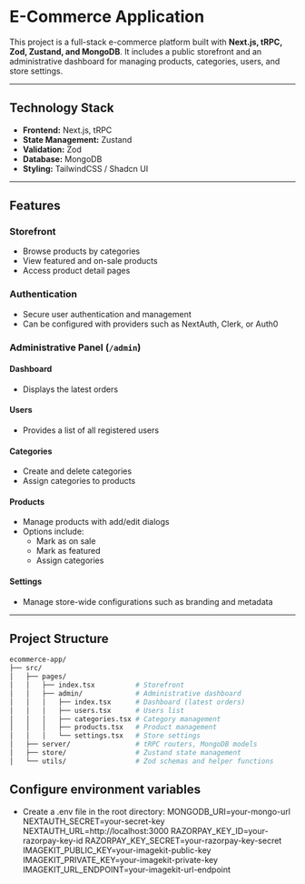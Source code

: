 # E-Commerce Application

This project is a full-stack e-commerce platform built with **Next.js, tRPC, Zod, Zustand, and MongoDB**. It includes a public storefront and an administrative dashboard for managing products, categories, users, and store settings.

---

## Technology Stack

- **Frontend:** Next.js, tRPC  
- **State Management:** Zustand  
- **Validation:** Zod  
- **Database:** MongoDB  
- **Styling:** TailwindCSS / Shadcn UI 

---

## Features

### Storefront
- Browse products by categories  
- View featured and on-sale products  
- Access product detail pages  

### Authentication
- Secure user authentication and management  
- Can be configured with providers such as NextAuth, Clerk, or Auth0  

### Administrative Panel (`/admin`)

#### Dashboard
- Displays the latest orders  

#### Users
- Provides a list of all registered users  

#### Categories
- Create and delete categories  
- Assign categories to products  

#### Products
- Manage products with add/edit dialogs  
- Options include:  
  - Mark as on sale  
  - Mark as featured  
  - Assign categories  

#### Settings
- Manage store-wide configurations such as branding and metadata  

---

## Project Structure

```bash
ecommerce-app/
├── src/
│   ├── pages/
│   │   ├── index.tsx          # Storefront
│   │   ├── admin/             # Administrative dashboard
│   │   │   ├── index.tsx      # Dashboard (latest orders)
│   │   │   ├── users.tsx      # Users list
│   │   │   ├── categories.tsx # Category management
│   │   │   ├── products.tsx   # Product management
│   │   │   └── settings.tsx   # Store settings
│   ├── server/                # tRPC routers, MongoDB models
│   ├── store/                 # Zustand state management
│   └── utils/                 # Zod schemas and helper functions

```
##  Configure environment variables
- Create a .env file in the root directory:
MONGODB_URI=your-mongo-url
NEXTAUTH_SECRET=your-secret-key
NEXTAUTH_URL=http://localhost:3000
RAZORPAY_KEY_ID=your-razorpay-key-id
RAZORPAY_KEY_SECRET=your-razorpay-key-secret
IMAGEKIT_PUBLIC_KEY=your-imagekit-public-key
IMAGEKIT_PRIVATE_KEY=your-imagekit-private-key
IMAGEKIT_URL_ENDPOINT=your-imagekit-url-endpoint

